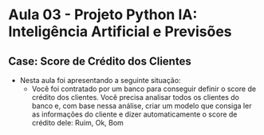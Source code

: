 # Aula 03 - Projeto Python IA: Inteligência Artificial e Previsões

## Case: Score de Crédito dos Clientes

- Nesta aula foi apresentando a seguinte situação: 
    - Você foi contratado por um banco para conseguir definir o score de crédito dos clientes. Você precisa analisar todos os clientes do banco e, com base nessa análise, criar um modelo que consiga ler as informações do cliente e dizer automaticamente o score de crédito dele: Ruim, Ok, Bom